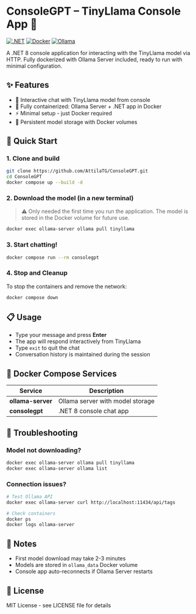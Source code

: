 # ConsoleGPT – TinyLlama Console App 🤖

[![.NET](https://img.shields.io/badge/.NET-8.0-blue)](https://dotnet.microsoft.com/)
[![Docker](https://img.shields.io/badge/Docker-✓-blue)](https://docker.com)
[![Ollama](https://img.shields.io/badge/Ollama-✓-orange)](https://ollama.ai)

A .NET 8 console application for interacting with the TinyLlama model via HTTP. Fully dockerized with Ollama Server included, ready to run with minimal configuration.

## ✨ Features

- 💬 Interactive chat with TinyLlama model from console
- 🐳 Fully containerized: Ollama Server + .NET app in Docker
- ⚡ Minimal setup - just Docker required
- 💾 Persistent model storage with Docker volumes

## 🚀 Quick Start

### 1. Clone and build
```bash
git clone https://github.com/AttilaTG/ConsoleGPT.git
cd ConsoleGPT
docker compose up --build -d
```

### 2. Download the model (in a new terminal)

> ⚠️ Only needed the first time you run the application. The model is stored in the Docker volume for future use.

```bash
docker exec ollama-server ollama pull tinyllama
```

### 3. Start chatting!
```bash
docker compose run --rm consolegpt
```

### 4. Stop and Cleanup

To stop the containers and remove the network:

```bash
docker compose down
```

## 📋 Usage

- Type your message and press **Enter**
- The app will respond interactively from TinyLlama
- Type `exit` to quit the chat
- Conversation history is maintained during the session

## 🐳 Docker Compose Services

| Service | Description 
|---------|-------------
| **ollama-server** | Ollama server with model storage
| **consolegpt** | .NET 8 console chat app

## 🔧 Troubleshooting

### Model not downloading?
```bash
docker exec ollama-server ollama pull tinyllama
docker exec ollama-server ollama list
```

### Connection issues?
```bash
# Test Ollama API
docker exec ollama-server curl http://localhost:11434/api/tags

# Check containers
docker ps
docker logs ollama-server
```

## 📝 Notes

- First model download may take 2-3 minutes
- Models are stored in `ollama_data` Docker volume
- Console app auto-reconnects if Ollama Server restarts

## 📄 License

MIT License - see LICENSE file for details
